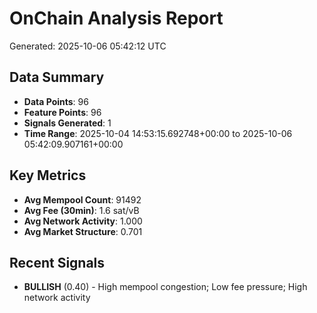 # OnChain Analysis Report
Generated: 2025-10-06 05:42:12 UTC

## Data Summary
- **Data Points**: 96
- **Feature Points**: 96
- **Signals Generated**: 1
- **Time Range**: 2025-10-04 14:53:15.692748+00:00 to 2025-10-06 05:42:09.907161+00:00

## Key Metrics
- **Avg Mempool Count**: 91492
- **Avg Fee (30min)**: 1.6 sat/vB
- **Avg Network Activity**: 1.000
- **Avg Market Structure**: 0.701

## Recent Signals
- **BULLISH** (0.40) - High mempool congestion; Low fee pressure; High network activity
